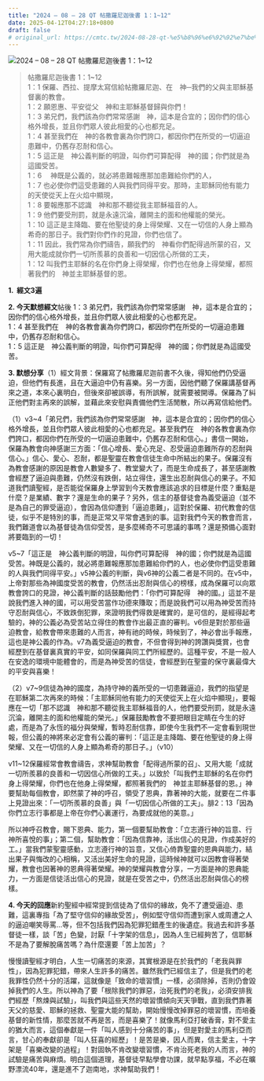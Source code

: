 ```yaml
---
title: "2024 – 08 – 28 QT 帖撒羅尼迦後書 1：1~12"
date: 2025-04-12T04:27:18+0800
draft: false
# original_url: https://cmtc.tw/2024-08-28-qt-%e5%b8%96%e6%92%92%e7%be%85%e5%b0%bc%e8%bf%a6%e5%be%8c%e6%9b%b8-1%ef%bc%9a112
---
```


![2024 – 08 – 28 QT 帖撒羅尼迦後書 1：1~12](/images/qt.jpg  "2024 – 08 – 28 QT 帖撒羅尼迦後書 1：1~12")

> 帖撒羅尼迦後書 1：1~12  
> 1：1 保羅、西拉、提摩太寫信給帖撒羅尼迦、在　神─我們的父與主耶穌基督裏的教會。  
> 1：2 願恩惠、平安從父　神和主耶穌基督歸與你們！  
> 1：3 弟兄們，我們該為你們常常感謝　神，這本是合宜的；因你們的信心格外增長，並且你們眾人彼此相愛的心也都充足。  
> 1：4 甚至我們在　神的各教會裏為你們誇口，都因你們在所受的一切逼迫患難中，仍舊存忍耐和信心。  
> 1：5 這正是　神公義判斷的明證，叫你們可算配得　神的國；你們就是為這國受苦。  
> 1：6 　神既是公義的，就必將患難報應那加患難給你們的人，  
> 1：7 也必使你們這受患難的人與我們同得平安。那時，主耶穌同他有能力的天使從天上在火焰中顯現，  
> 1：8 要報應那不認識　神和那不聽從我主耶穌福音的人。  
> 1：9 他們要受刑罰，就是永遠沉淪，離開主的面和他權能的榮光。  
> 1：10 這正是主降臨、要在他聖徒的身上得榮耀、又在一切信的人身上顯為希奇的那日子。我們對你們作的見證，你們也信了。  
> 1：11 因此，我們常為你們禱告，願我們的　神看你們配得過所蒙的召，又用大能成就你們一切所羨慕的良善和一切因信心所做的工夫，  
> 1：12 叫我們主耶穌的名在你們身上得榮耀，你們也在他身上得榮耀，都照著我們的　神並主耶穌基督的恩。

**1.  經文3遍**

**2. 今天默想經文**帖後 1：3 弟兄們，我們該為你們常常感謝　神，這本是合宜的；因你們的信心格外增長，並且你們眾人彼此相愛的心也都充足。  
1：4 甚至我們在　神的各教會裏為你們誇口，都因你們在所受的一切逼迫患難中，仍舊存忍耐和信心。  
1：5 這正是　神公義判斷的明證，叫你們可算配得　神的國；你們就是為這國受苦。

**3. 默想分享**（1）經文背景：保羅寫了帖撒羅尼迦前書不久後，得知他們仍受逼迫，但他們有長進，且在大逼迫中仍有喜樂。另一方面，因他們聽了保羅講基督再來之道，本來心裏明白，但後來卻被誤導，有所誤解，就需要被開導。保羅為了糾正他們對主再來的誤解，並藉此來安慰與責備他們生活閒散，所以再寫信給他們。

（1）v3~4「弟兄們，我們該為你們常常感謝　神，這本是合宜的；因你們的信心格外增長，並且你們眾人彼此相愛的心也都充足。甚至我們在　神的各教會裏為你們誇口，都因你們在所受的一切逼迫患難中，仍舊存忍耐和信心。」書信一開始，保羅為教會向神感謝三方面：「信心增長、愛心充足、忍受逼迫患難所存的忍耐與信心。」信心、愛心、忍耐，都是聖靈在教會信徒生命中所結出的果子。保羅沒有為教會感謝的原因是教會人數變多了、教堂變大了，而是生命成長了，甚至感謝教會經歷了逼迫與患難，仍然沒有跌倒，站立得住，還生出忍耐與信心的果子。不知道我們讀聖經，是否能從保羅身上學習到今天教會應該追求的目標是什麼？重點是什麼？是業績、數字？還是生命的果子？另外，信主的基督徒會為義受逼迫（並不是為自己的罪受逼迫），會因為信仰遭到「逼迫患難」，這對於保羅、初代教會的信徒，似乎不是特別的事，而是正常又平常會遇到的事。這對我們今天的教會而言，我們難道會以為基督徒為信仰受苦，是多麼稀奇不可思議的事嗎？還是預備心面對將要臨到的一切！

v5~7「這正是　神公義判斷的明證，叫你們可算配得　神的國；你們就是為這國受苦。神既是公義的，就必將患難報應那加患難給你們的人，也必使你們這受患難的人與我們同得平安。」v5神公義的判斷，與v6神的公義二者是不同的。在v5中，上帝對那些為神國度受苦的教會，仍然活出忍耐與信心的榜樣，成為保羅可以向眾教會誇口的見證，神公義判斷的話鼓勵他們：「你們可算配得　神的國。」這並不是說我們進入神的國，可以用受苦當作功德來賺取；而是說我們可以用為神受苦而持守忍耐與信心，不致跌倒犯罪，來證明我們得救是確實的，是可信的，是經得起考驗的，神的公義必為受苦站立得住的教會作出最正直的審判。v6但是對於那些逼迫教會，給教會帶來患難的人而言，神有祂的時候，時候到了，神必會出手報應，這也是神公義的作為。v7為義受逼迫的教會，不但會得到神的誇讚與獎賞，也會經歷到在基督裏真實的平安，如同保羅與同工們所經歷的。這種平安，不是一般人在安逸的環境中能體會的，而是為神受苦的信徒，會經歷到在聖靈的保守裏最偉大的平安與喜樂！

（2）v7~9信徒為神的國度，為持守神的義所受的一切患難逼迫，我們的指望是在耶穌第二次再來的時候：「主耶穌同他有能力的天使從天上在火焰中顯現」，要報應在一切「那不認識　神和那不聽從我主耶穌福音的人，他們要受刑罰，就是永遠沉淪，離開主的面和他權能的榮光。」保羅鼓勵教會不要把眼目定睛在今生的好處，而是為了永恆的福分與榮耀，暫時忍耐信靠，即使今生我們不一定會看到現世報，但公義的神將來必定會有公義的審判：「這正是主降臨、要在他聖徒的身上得榮耀、又在一切信的人身上顯為希奇的那日子。」（v10）

v11~12保羅經常會教會禱告，求神幫助教會「配得過所蒙的召」、又用大能「成就一切所羨慕的良善和一切因信心所做的工夫。」以致於「叫我們主耶穌的名在你們身上得榮耀，你們也在他身上得榮耀，都照著我們的　神並主耶穌基督的恩。」神要幫助每個教會，即然蒙了神的呼召，領受了恩典，靠著神的大能，就要在二件事上見證出來：「一切所羨慕的良善」與「一切因信心所做的工夫」。腓2：13「因為你們立志行事都是上帝在你們心裏運行，為要成就他的美意。」

所以神呼召教會，賜下恩典、能力，第一個要幫助教會：「立志遵行神的旨意、行神所喜悅的事」；第二個，幫助教會：「因為信靠神，活出信心的見證，作成美好的工。」當我們蒙聖靈感動，立志遵行神的旨意，又信心倚靠聖靈的恩典與能力，結出果子與悔改的心相稱，又活出美好生命的見證，這時候神就可以因教會得著榮耀，教會也因著神的恩典得著榮耀。神的榮耀與教會分享，一方面是神的恩典能力，一方面是信徒活出信心的見證，就是在受苦之中，仍然活出忍耐與信心的榜樣。

**4. 今天的回應**新約聖經中經常提到信徒為了信仰的緣故，免不了遭受逼迫、患難，這裏專指「為了堅守信仰的緣故受苦」，例如堅守信仰而遭到家人或周遭之人的逼迫嘲笑辱罵…等，但不包括我們因為犯罪犯錯產生的後遺症。我過去和許多基督徒一樣，談「苦」色變，討厭「十字架的信息」，因為人生已經夠苦了，信耶穌不是為了要解脫痛苦嗎？為什麼還要「苦上加苦」？

慢慢讀聖經才明白，人生一切痛苦的來源，其實根源是在於我們的「老我與罪性」，因為犯罪犯錯，帶來人生許多的痛苦。雖然我們已經信主了，但是我們的老我罪性仍然十分的活躍，這就像是「致命的壞習慣」一樣，必須除掉，否則仍會毀掉我們的人生。所以神為了要「根除我們的罪惡，治死我們的老我」，必須安排我們經歷「熬煉與試驗」，叫我們與這些天然的壞習慣傾向天天爭戰，直到我們靠著天父的慈愛、耶穌的拯救、聖靈大能的幫助，開始慢慢改掉罪惡的壞習慣，而培養基督的新性情，那麼苦就不再是苦，而是喜樂了！就像馬利亞打破香膏，對不愛主的猶大而言，這個奉獻是一件「叫人感到十分痛苦的事」，但是對愛主的馬利亞而言，甘心的奉獻卻是「叫人狂喜的經歷」！是苦是樂，因人而異，信主愛主，十字架是「喜樂改變的過程」！對固執不肯改變壞習慣，不肯治死老我的人而言，神的試驗是痛苦與麻煩。明白這個道理，基督徒早點學會功課，就早點享福，不必在曠野漂流40年，還是進不了迦南地，求神幫助我們！